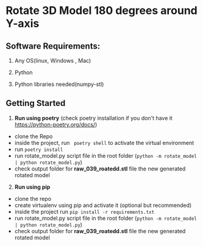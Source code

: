 # Rotate 3D Model 180 degrees around Y-axis

## Software Requirements:

1. Any OS(linux, Windows , Mac)

2. Python

3. Python libraries needed(numpy-stl) 


## Getting Started

1. **Run using poetry** (check poetry installation if you don't have it https://python-poetry.org/docs/)

- clone the Repo
- inside the project, run ` poetry shell` to activate the virtual environment
- run `poetry install`
- run rotate_model.py script file in the root folder (`python -m rotate_model | python rotate_model.py`)
- check output folder for **raw_039_roatedd.stl** file the new generated rotated model

2. **Run using pip**

- clone the repo
- create virtualenv using pip and activate it (optional but recommended) 
- inside the project run `pip install -r requirements.txt`
- run rotate_model.py script file in the root folder (`python -m rotate_model | python rotate_model.py`)
- check output folder for **raw_039_roatedd.stl** file the new generated rotated model

